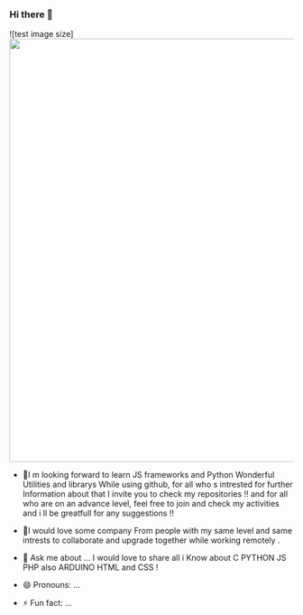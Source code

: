 ### Hi there 👋
<!--![](banner2.png)-->
<!--![banner3V_SparkVideo](https://user-images.githubusercontent.com/92758198/145459838-869a3610-e494-49bf-85eb-865f0f34cab3.gif)-->
![test image size]<img src="https://user-images.githubusercontent.com/92758198/145459838-869a3610-e494-49bf-85eb-865f0f34cab3.gif" width="750" >
- 🌱I m looking forward to learn JS frameworks and Python Wonderful Utilities and librarys While using github, for all who s intrested for further Information about that I invite you to check my repositories !!
and for all who are on an advance level, feel free to join and check my activities and i ll be greatfull for any suggestions !!

- 👯I would love some company From people with my same level and same intrests to collaborate and upgrade together while working remotely .

- 💬 Ask me about ...
I would love to share all i Know about C PYTHON JS PHP also ARDUINO HTML and CSS !

- 😄 Pronouns: ...
- ⚡ Fun fact: ...
